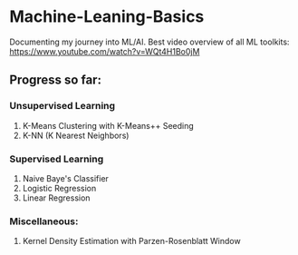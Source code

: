 # Machine-Leaning-Basics
Documenting my journey into ML/AI.
Best video overview of all ML toolkits: https://www.youtube.com/watch?v=WQt4H1Bo0jM

## Progress so far:
### Unsupervised Learning
1. K-Means Clustering with K-Means++ Seeding
2. K-NN (K Nearest Neighbors)
### Supervised Learning
1. Naive Baye's Classifier
2. Logistic Regression
3. Linear Regression
### Miscellaneous:
1. Kernel Density Estimation with Parzen-Rosenblatt Window
